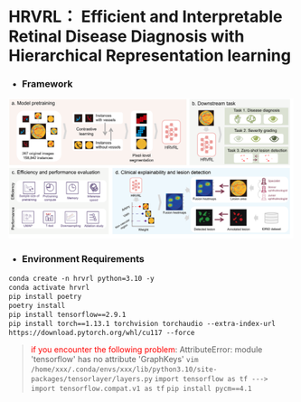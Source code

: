 

<h1>HRVRL： Efficient and Interpretable Retinal Disease Diagnosis with Hierarchical Representation learning</h1>

- <h3> Framework </h3>

<div style="text-align: center">
  <img src='fig/F1.png'/>
</div>

- <h3> Environment Requirements</h3>

```shell
conda create -n hrvrl python=3.10 -y
conda activate hrvrl
pip install poetry 
poetry install
pip install tensorflow==2.9.1
pip install torch==1.13.1 torchvision torchaudio --extra-index-url https://download.pytorch.org/whl/cu117 --force
```

> <span style='color:red'>if you encounter the following problem</span>:
> AttributeError: module 'tensorflow' has no attribute 'GraphKeys'
> `vim /home/xxx/.conda/envs/xxx/lib/python3.10/site-packages/tensorlayer/layers.py`
> `import tensorflow as tf ---> import tensorflow.compat.v1 as tf`
> `pip install pycm==4.1`
